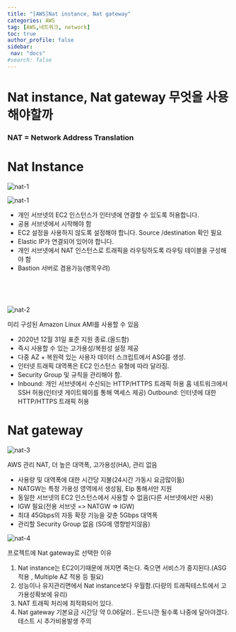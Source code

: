 ```yaml
---
title: "[AWS]Nat instance, Nat gateway"
categories: AWS
tag: [AWS,네트워크, network]
toc: true
author_profile: false
sidebar:
 nav: "docs"
#search: false
---
```


# Nat instance, Nat gateway 무엇을 사용해야할까

### NAT = Network Address Translation

# **Nat Instance**

![nat-1](https://user-images.githubusercontent.com/75375944/208288467-a5632b7a-7552-4f88-b2bc-a7315cda297f.png)

  

![nat-1](https://user-images.githubusercontent.com/75375944/208288467-a5632b7a-7552-4f88-b2bc-a7315cda297f.png)

- 개인 서브넷의 EC2 인스턴스가 인터넷에 연결할 수 있도록 허용합니다.
- 공용 서브넷에서 시작해야 함
- EC2 설정을 사용하지 않도록 설정해야 합니다. Source /destination 확인 필요
- Elastic IP가 연결되어 있어야 합니다.
- 개인 서브넷에서 NAT 인스턴스로 트래픽을 라우팅하도록 라우팅 테이블을 구성해야 함
- Bastion 서버로 겸용가능(병목우려)

    

    

![nat-2](https://user-images.githubusercontent.com/75375944/208288475-8321f22f-8c02-4008-a00e-5d11b9ef087f.png)

미리 구성된 Amazon Linux AMI를 사용할 수 있음

- 2020년 12월 31일 표준 지원 종료.(올드함)
- 즉시 사용할 수 있는 고가용성/복원성 설정 제공
- 다중 AZ + 복원력 있는 사용자 데이터 스크립트에서 ASG를 생성.
- 인터넷 트래픽 대역폭은 EC2 인스턴스 유형에 따라 달라짐.
- Security Group 및 규칙을 관리해야 함.
- Inbound:
  개인 서브넷에서 수신되는 HTTP/HTTPS 트래픽 허용
  홈 네트워크에서 SSH 허용(인터넷 게이트웨이를 통해 액세스 제공)
  Outbound: 인터넷에 대한 HTTP/HTTPS 트래픽 허용

  

  

  

# **Nat gateway**

![nat-3](https://user-images.githubusercontent.com/75375944/208288477-72a062a4-470e-4929-9854-1a9cdbf4b618.png)

AWS 관리 NAT, 더 높은 대역폭, 고가용성(HA), 관리 없음

- 사용량 및 대역폭에 대한 시간당 지불(24시간 가동시 요금많이듦)
- NATGW는 특정 가용성 영역에서 생성됨, Elp 통해서만 지원
- 동일한 서브넷의 EC2 인스턴스에서 사용할 수 없음(다른 서브넷에서만 사용)
- IGW 필요(전용 서브넷 => NATGW => IGW)
- 최대 45Gbps의 자동 확장 기능을 갖춘 5Gbps 대역폭
- 관리할 Security Group 없음 (SG에 영향받지않음)

![nat-4](https://user-images.githubusercontent.com/75375944/208288481-dcd0cb15-ac68-448b-8a1d-2392c61ae678.png)

프로젝트에 Nat gateway로 선택한 이유

1. Nat instance는 EC2이기때문에 꺼지면 죽는다. 죽으면 서비스가 중지된다.(ASG적용 , Multiple AZ 적용 등 필요)
2. 성능이나 유지관리면에서 Nat instance보다 우월함.(다량의 트래픽테스트에서 고가용성확보에 유리)
3. NAT 트래픽 처리에 최적화되어 있다.
4. Nat gateway 기본요금 시간당 약 0.06달러.. 돈드니깐 될수록 나중에 달아야겠다.
   테스트 시 추가비용발생 주의
